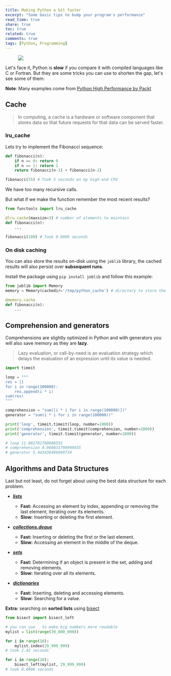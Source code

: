 ```yaml
---
title: Making Python a bit faster
excerpt: "Some basic tips to bump your program's performance"
read_time: true
share: true
toc: true
related: true
comments: true
tags: [Python, Programming]
---
```

<figure>
	<a href="https://6lli539m39y3hpkelqsm3c2fg-wpengine.netdna-ssl.com/wp-content/uploads/2017/07/AI-HPC-Converge.jpg"><img src="https://6lli539m39y3hpkelqsm3c2fg-wpengine.netdna-ssl.com/wp-content/uploads/2017/07/AI-HPC-Converge.jpg"></a>
</figure>

Let's face it, Python is **slow** if you compare it with compiled languages like C or Fortran. But they are some tricks you can use to shorten the gap, let's see some of them:

**Note**: Many examples come from [Python High Performance by Packt](https://www.packtpub.com/application-development/python-high-performance-second-edition)

## Cache
> In computing, a cache is a hardware or software component that stores data so that future requests for that data can be served faster.

### lru_cache
Lets try to implement the Fibonacci sequence:
```python
def fibonacci(n):
    if n == 0: return 0
    if n == 1: return 1
    return fibonacci(n-1) + fibonacci(n-2)

fibonacci(35) # Took 5 seconds on my high-end CPU
```
We have too many recursive calls.

But what if we make the function remember the most recent results?
```python
from functools import lru_cache

@lru_cache(maxsize=3) # number of elements to maintain
def fibonacci(n):
    ...

fibonacci(100) # Took 0.0009 seconds
```

### On disk caching
You can also store the results on-disk using the `joblib` library, the cached results will also persist over **subsequent runs**.

Install the package using `pip install joblib` and follow this example:
```python
from joblib import Memory
memory = Memory(cachedir='/tmp/python_cache') # directory to store the results

@memory.cache
def fibonacci(n):
    ...
```

## Comprehension and generators
Comprehensions are slightly optimized in Python and with generators you will also save memory as they are **lazy**.
> Lazy evaluation, or call-by-need is an evaluation strategy which delays the evaluation of an expression until its value is needed.

```python
import timeit

loop = """
res = []
for i in range(100000):
    res.append(i * i)
sum(res)
"""

comprehension = "sum([i * i for i in range(100000)])"
generator = "sum(i * i for i in range(100000))"

print('loop', timeit.timeit(loop, number=1000))
print('comprehension', timeit.timeit(comprehension, number=1000))
print('generator', timeit.timeit(generator, number=1000))

# loop 11.002702700000555
# comprehension 8.966031799999655
# generator 5.443436499999734
```

## Algorithms and Data Structures
Last but not least, do not forget about using the best data structure for each problem.

* ***[lists](https://docs.python.org/3/tutorial/datastructures.html#more-on-lists)***
    * **Fast:** Accessing an element by index, appending or removing the last element, iterating over its elements.
    * **Slow:** Inserting or deleting the first element.
* ***[collections.deque](https://docs.python.org/3/library/collections.html#collections.deque)***
    * **Fast:** Inserting or deleting the first or the last element.
    * **Slow:** Accessing an element in the middle of the deque.
* ***[sets](https://docs.python.org/3/tutorial/datastructures.html#sets)***
    * **Fast:** Determining if an object is present in the set, adding and removing elements.
    * **Slow:** Iterating over all its elements.

* ***[dictionaries](https://docs.python.org/3/tutorial/datastructures.html#dictionaries)***
    * **Fast:** Inserting, deleting and accessing elements.
    * **Slow:** Searching for a value.

**Extra:** searching on **sorted lists** using [bisect](https://docs.python.org/3.5/library/bisect.html)
```python
from bisect import bisect_left

# you can use _ to make big numbers more readable
mylist = list(range(30_000_000))

for i in range(10):
    mylist.index(29_999_999)
# took 2.42 seconds

for i in range(10):
    bisect_left(mylist, 29_999_999)
# took 0.0006 seconds
```
